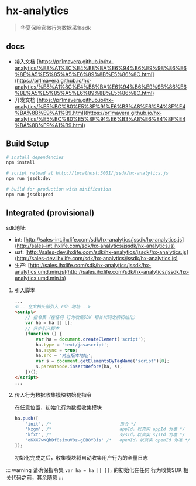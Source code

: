 # hx-analytics

> 华夏保险官微行为数据采集sdk

## docs

+ 接入文档 [https://pr1mavera.github.io/hx-analytics/%E8%A1%8C%E4%B8%BA%E6%94%B6%E9%9B%86%E6%8E%A5%E5%85%A5%E6%89%8B%E5%86%8C.html](https://pr1mavera.github.io/hx-analytics/%E8%A1%8C%E4%B8%BA%E6%94%B6%E9%9B%86%E6%8E%A5%E5%85%A5%E6%89%8B%E5%86%8C.html)
+ 开发文档 [https://pr1mavera.github.io/hx-analytics/%E5%BC%80%E5%8F%91%E6%B3%A8%E6%84%8F%E4%BA%8B%E9%A1%B9.html](https://pr1mavera.github.io/hx-analytics/%E5%BC%80%E5%8F%91%E6%B3%A8%E6%84%8F%E4%BA%8B%E9%A1%B9.html)

## Build Setup

``` bash
# install dependencies
npm install

# script reload at http://localhost:3001/jssdk/hx-analytics.js
npm run jssdk:dev

# build for production with minification
npm run jssdk:prod
```

## Integrated (provisional)

sdk地址:
+ int: [http://sales-int.ihxlife.com/sdk/hx-analytics/jssdk/hx-analytics.js](http://sales-int.ihxlife.com/sdk/hx-analytics/jssdk/hx-analytics.js)
+ uat: [http://sales-dev.ihxlife.com/sdk/hx-analytics/jssdk/hx-analytics.js](http://sales-dev.ihxlife.com/sdk/hx-analytics/jssdk/hx-analytics.js)
+ 生产: [http://sales.ihxlife.com/sdk/hx-analytics/jssdk/hx-analytics.umd.min.js](http://sales.ihxlife.com/sdk/hx-analytics/jssdk/hx-analytics.umd.min.js)

1. 引入脚本

    ``` html
    ...
    <!-- 在文档头部引入 cdn 地址 -->
    <script>
        // 指令集（在任何 行为收集SDK 相关代码之前初始化）
        var ha = ha || [];
        // 异步引入脚本
        (function () {
            var ha = document.createElement('script');
            ha.type = 'text/javascript';
            ha.async = true;
            ha.src = '对应版本地址';
            var s = document.getElementsByTagName('script')[0];
            s.parentNode.insertBefore(ha, s);
        })();
    </script>
    ...
    ```

2. 传入行为数据收集模块初始化指令

    在任意位置，初始化行为数据收集模块
    ``` js
    ha.push([
        'init', /*                          指令 */
        'kzgm', /*                          appId，以真实 appId 为准 */
        'kfxt', /*                          sysId，以真实 sysId 为准 */
        'oKXX7wKQhDf0sixuV0z-gEB8Y8is' /*   openId，以真实 openId 为准 */
    ]);
    ```

    初始化完成之后，收集模块将自动收集用户行为的全量日志

::: warning
请确保指令集 `var ha = ha || [];` 的初始化在任何 行为收集SDK 相关代码之前，其余随意
:::
